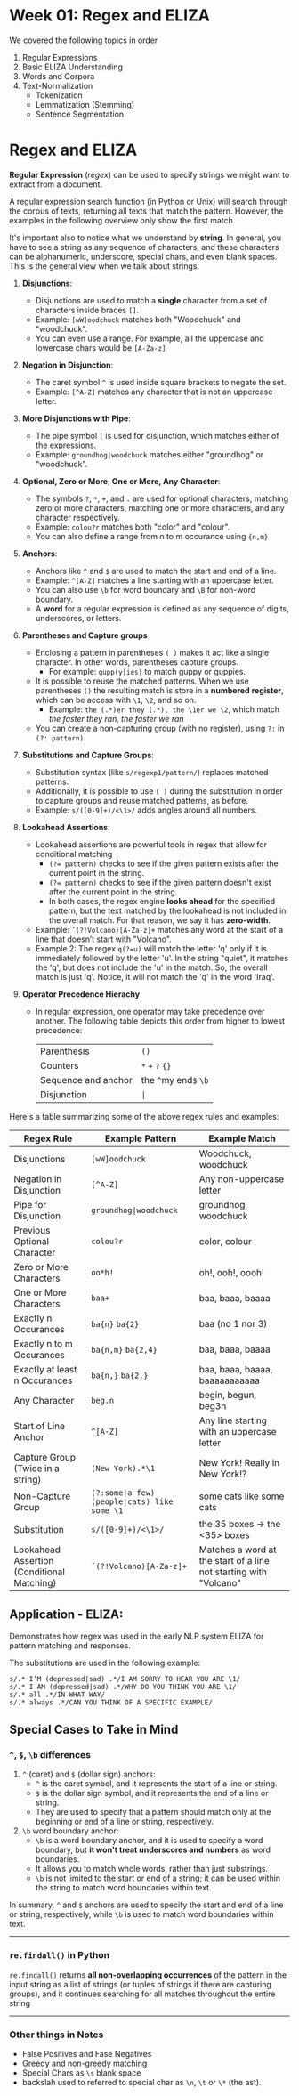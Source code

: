 # Week 01: Regex and ELIZA
We covered the following topics in order
1. Regular Expressions
2. Basic ELIZA Understanding
3. Words and Corpora
4. Text-Normalization
   - Tokenization
   - Lemmatization (Stemming)
   - Sentence Segmentation

# Regex and ELIZA

**Regular Expression** (*regex*) can be used to specify strings we might want to extract from a document.

A regular expression search function (in Python or Unix) will search through the corpus of texts, returning all texts that match the pattern. However, the examples in the following overview only show the first match.

It's important also to notice what we understand by **string**. In general, you have to see a string as any sequence of characters, and these characters can be alphanumeric, underscore, special chars, and even blank spaces. This is the general view when we talk about strings.

1. **Disjunctions**: 
   - Disjunctions are used to match a **single** character from a set of characters inside braces `[]`.
   - Example: `[wW]oodchuck` matches both "Woodchuck" and "woodchuck".
   - You can even use a range. For example, all the uppercase and lowercase chars would be `[A-Za-z]`

2. **Negation in Disjunction**: 
   - The caret symbol `^` is used inside square brackets to negate the set.
   - Example: `[^A-Z]` matches any character that is not an uppercase letter.

3. **More Disjunctions with Pipe**: 
   - The pipe symbol `|` is used for disjunction, which matches either of the expressions.
   - Example: `groundhog|woodchuck` matches either "groundhog" or "woodchuck".

4. **Optional, Zero or More, One or More, Any Character**: 
   - The symbols `?`, `*`, `+`, and `.` are used for optional characters, matching zero or more characters, matching one or more characters, and any character respectively.
   - Example: `colou?r` matches both "color" and "colour".
   - You can also define a range from n to m occurance using `{n,m}`

5. **Anchors**: 
   - Anchors like `^` and `$` are used to match the start and end of a line.
   - Example: `^[A-Z]` matches a line starting with an uppercase letter.
   - You can also use `\b` for word boundary and `\B` for non-word boundary. 
   - A **word** for a regular expression is defined as any sequence of digits, underscores, or letters.

6. **Parentheses and Capture groups**
   - Enclosing a pattern in parentheses `( )` makes it act like a single character. In other words, parentheses capture groups.     
      - For example: `gupp(y|ies)` to match guppy or guppies.
   - It is possible to reuse the matched patterns. When we use parentheses `()` the resulting match is store in a **numbered register**, which can be access with `\1`, `\2`, and so on.
      - Example: `the (.*)er they (.*), the \1er we \2`, which match *the faster they ran, the faster we ran* 
   - You can create a non-capturing group (with no register), using `?:` in `(?: pattern)`.

7. **Substitutions and Capture Groups**: 
   - Substitution syntax (like `s/regexp1/pattern/`) replaces matched patterns.
   - Additionally, it is possible to use `( )` during the substitution in order to capture groups and reuse matched patterns, as before.
   - Example: `s/([0-9]+)/<\1>/` adds angles around all numbers.

8. **Lookahead Assertions**: 
   - Lookahead assertions are powerful tools in regex that allow for conditional matching
     - `(?= pattern)` checks to see if the given pattern exists after the current point in the string.
     - `(?= pattern)` checks to see if the given pattern doesn't exist after the current point in the string.
     - In both cases, the regex engine **looks ahead** for the specified pattern, but the text matched by the lookahead is not included in the overall match. For that reason, we say it has **zero-width**.
   - Example: `ˆ(?!Volcano)[A-Za-z]+` matches any word at the start of a line that doesn’t start with "Volcano".
   - Example 2: The regex `q(?=u)` will match the letter 'q' only if it is immediately followed by the letter 'u'. In the string "quiet", it matches the 'q', but does not include the 'u' in the match. So, the overall match is just 'q'. Notice, it will not match the 'q' in the word 'Iraq'.

9. **Operator Precedence Hierachy**
   - In regular expression, one operator may take precedence over another. The following table depicts this order from higher to lowest precedence:

      |  | |
      |--------------|-------|
      |Parenthesis | `()` |
      | Counters | `*` `+` `?` `{}` |
      | Sequence and anchor | the `^`my end`$` `\b` |
      | Disjunction | `\|` |


Here's a table summarizing some of the above regex rules and examples:

| Regex Rule              | Example Pattern       | Example Match         |
|-------------------------|-----------------------|-----------------------|
| Disjunctions            | `[wW]oodchuck`        | Woodchuck, woodchuck  |
| Negation in Disjunction | `[^A-Z]`              | Any non-uppercase letter |
| Pipe for Disjunction    | `groundhog\|woodchuck`| groundhog, woodchuck  |
| Previous Optional Character     | `colou?r`             | color, colour         |
| Zero or More Characters | `oo*h!`               | oh!, ooh!, oooh!      |
| One or More Characters  | `baa+`                | baa, baaa, baaaa      |
| Exactly n Occurances    | `ba{n}` `ba{2}`       | baa (no 1 nor 3) |
| Exactly n to m Occurances    | `ba{n,m}` `ba{2,4}`       | baa, baaa, baaaa |
| Exactly at least n Occurances    | `ba{n,}` `ba{2,}`       | baa, baaa, baaaa, baaaaaaaaaaa |
| Any Character           | `beg.n`               | begin, begun, beg3n   |
| Start of Line Anchor    | `^[A-Z]`              | Any line starting with an uppercase letter |
| Capture Group (Twice in a string) | `(New York).*\1` | New York! Really in New York!? |
| Non-Capture Group | `(?:some\|a few) (people\|cats) like some \1` | some cats like some cats |
| Substitution            | `s/([0-9]+)/<\1>/`    | the 35 boxes → the <35> boxes |
| Lookahead Assertion (Conditional Matching)    | `ˆ(?!Volcano)[A-Za-z]+` | Matches a word at the start of a line not starting with "Volcano" |



## Application - ELIZA: 
Demonstrates how regex was used in the early NLP system ELIZA for pattern matching and responses.

The substitutions are used in the following example:

```
s/.* I’M (depressed|sad) .*/I AM SORRY TO HEAR YOU ARE \1/
s/.* I AM (depressed|sad) .*/WHY DO YOU THINK YOU ARE \1/
s/.* all .*/IN WHAT WAY/
s/.* always .*/CAN YOU THINK OF A SPECIFIC EXAMPLE/
```

## Special Cases to Take in Mind

### `^`, `$`, `\b` differences

1. `^` (caret) and `$` (dollar sign) anchors:
    - `^` is the caret symbol, and it represents the start of a line or string.
    - `$` is the dollar sign symbol, and it represents the end of a line or string.
    - They are used to specify that a pattern should match only at the beginning or end of a line or string, respectively.
2. `\b` word boundary anchor:
    - `\b` is a word boundary anchor, and it is used to specify a word boundary, but **it won't treat underscores and numbers** as word boundaries.
    - It allows you to match whole words, rather than just substrings.
    - `\b` is not limited to the start or end of a string; it can be used within the string to match word boundaries within text.


In summary, `^` and `$` anchors are used to specify the start and end of a line or string, respectively, while `\b` is used to match word boundaries within text.

---

### `re.findall()` in Python

`re.findall()` returns **all non-overlapping occurrences** of the pattern in the input string as a list of strings (or tuples of strings if there are capturing groups), and it continues searching for all matches throughout the entire string

---

### Other things in Notes
- False Positives and Fase Negatives
- Greedy and non-greedy matching
- Special Chars as `\s` blank space
- backslah used to referred to special char as `\n`, `\t` or `\*` (the ast).

